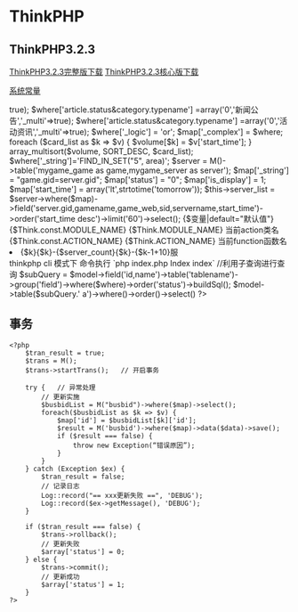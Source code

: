 # ThinkPHP

## ThinkPHP3.2.3

[ThinkPHP3.2.3完整版下载](http://down.thinkphp.cn/download.php?key=MTQ2MjQzOTY2MY+xf56Yl8jWw3hrysCosKuvonSttIaTqLW2Zt6yiNnZgaGsnIS4us67nnjPv5SGrLyMeKyznJhnx7t3zrF1rJOZf6Gol5em0MR3atyyzIKqr2lsosqK26Sy0abVyHWr1oGle6qZq9zRumN4kse5cqq6e2yrv2a1ncqmZ9/JeqzPkY9lnI61oZ4)
[ThinkPHP3.2.3核心版下载]()




[系统常量](http://document.thinkphp.cn/manual_3_2.html#const_reference)


<?php


$where['article.status&category.fid'] =array('0','3','_multi'=>true);
$where['article.status&category.typename'] =array('0','新闻公告','_multi'=>true);
$where['article.status&category.typename'] =array('0','活动资讯','_multi'=>true);
$where['_logic'] = 'or';
$map['_complex'] = $where;

foreach ($card_list as $k => $v) {
    $volume[$k]  = $v['start_time'];
}
array_multisort($volume, SORT_DESC, $card_list);


$where['_string']='FIND_IN_SET("5", area)';

$server = M()->table('mygame_game as game,mygame_server as server');
$map['_string'] = "game.gid=server.gid";
$map['status'] = "0";
$map['is_display'] = 1;
$map['start_time'] = array('lt',strtotime('tomorrow'));
$this->server_list = $server->where($map)->field('server.gid,gamename,game_web,sid,servername,start_time')->order('start_time desc')->limit('60')->select();




{$变量|default="默认值"}
{$Think.const.MODULE_NAME} {$Think.MODULE_NAME} 当前action类名
{$Think.const.ACTION_NAME} {$Think.ACTION_NAME} 当前function函数名

<volist name="server_list" id="list" key="k" mod="10">
<eq name="mod" value="0"><li class="<if condition='$k eq 1'>on</if>" id="server_page_{$k/10-1/10}"><if condition="$k eq $server_count">{$k}<elseif condition="$k-1+10 gt $server_count"/>{$k}-{$server_count}<else />{$k}-{$k-1+10}</if>服</li></eq>
</volist>  

thinkphp cli 模式下 命令执行 `php index.php Index index`

//利用子查询进行查询 
$subQuery = $model->field('id,name')->table('tablename')->group('field')->where($where)->order('status')->buildSql();
$model->table($subQuery.' a')->where()->order()->select() 
?>


## 事务

```
<?php
	$tran_result = true;
	$trans = M();
	$trans->startTrans();   // 开启事务

	try {   // 异常处理
	    // 更新实施
	    $busbidList = M("busbid")->where($map)->select();
	    foreach($busbidList as $k => $v) {
	        $map['id'] = $busbidList[$k]['id'];
	        $result = M('busbid')->where($map)->data($data)->save();
	        if ($result === false) {
	            throw new Exception(“错误原因”);
	        }
	    }
	} catch (Exception $ex) {
	    $tran_result = false;
	    // 记录日志
	    Log::record("== xxx更新失败 ==", 'DEBUG'); 
	    Log::record($ex->getMessage(), 'DEBUG');
	}

	if ($tran_result === false) {
	    $trans->rollback();
	    // 更新失败
	    $array['status'] = 0;
	} else {
	    $trans->commit();
	    // 更新成功
	    $array['status'] = 1;
	}
?>
```